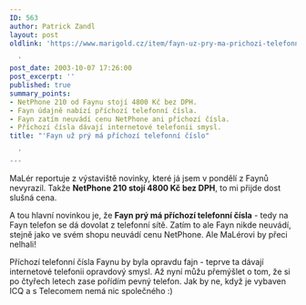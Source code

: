 ```yaml
---
ID: 563
author: Patrick Zandl
layout: post
oldlink: 'https://www.marigold.cz/item/fayn-uz-pry-ma-prichozi-telefonni-cislo

  '
post_date: 2003-10-07 17:26:00
post_excerpt: ''
published: true
summary_points:
- NetPhone 210 od Faynu stojí 4800 Kč bez DPH.
- Fayn údajně nabízí příchozí telefonní čísla.
- Fayn zatím neuvádí cenu NetPhone ani příchozí čísla.
- Příchozí čísla dávají internetové telefonii smysl.
title: "'Fayn už prý má příchozí telefonní číslo"

  '
---
```


<p>
MaLér reportuje z výstaviště novinky, které já jsem v pondělí z Faynů nevyrazil. Takže <STRONG>NetPhone 210 stojí 4800 Kč bez DPH</STRONG>, to mi přijde dost slušná cena. </p>

<p>
A tou hlavní novinkou je, že <STRONG>Fayn prý má příchozí telefonní čísla</STRONG> - tedy na Fayn telefon se dá dovolat z telefonní sítě. Zatím to ale Fayn nikde neuvádí, stejně jako ve svém shopu neuvádí cenu NetPhone. Ale MaLérovi by přeci nelhali!</p>

<p>
Příchozí telefonní čísla Faynu by byla opravdu fajn - teprve ta dávají internetové telefonii opravdový smysl. Až nyní můžu přemýšlet o tom, že si po čtyřech letech zase pořídím pevný telefon. Jak by ne, když je vybaven ICQ a s Telecomem nemá nic společného :)</p>